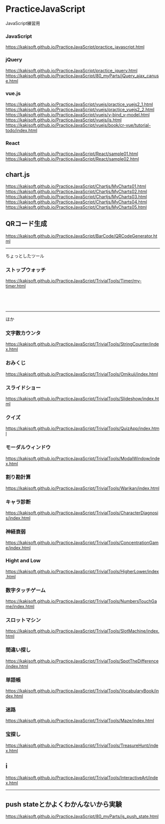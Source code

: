 # PracticeJavaScript
JavaScript練習用  

### JavaScript
https://kakisoft.github.io/PracticeJavaScript/practice_javascript.html


### jQuery
https://kakisoft.github.io/PracticeJavaScript/practice_jquery.html  
https://kakisoft.github.io/PracticeJavaScript/80_myParts/jQuery_ajax_canuse.html  


### vue.js
https://kakisoft.github.io/PracticeJavaScript/vuejs/practice_vuejs2_1.html    
https://kakisoft.github.io/PracticeJavaScript/vuejs/practice_vuejs2_2.html    
https://kakisoft.github.io/PracticeJavaScript/vuejs/v-bind_v-model.html    
https://kakisoft.github.io/PracticeJavaScript/vuejs/is.html    
https://kakisoft.github.io/PracticeJavaScript/vuejs/book/cr-vue/tutorial-todo/index.html  

### React
https://kakisoft.github.io/PracticeJavaScript/React/sample01.html  
https://kakisoft.github.io/PracticeJavaScript/React/sample02.html  

## chart.js
https://kakisoft.github.io/PracticeJavaScript/Chartjs/MyCharts01.html    
https://kakisoft.github.io/PracticeJavaScript/Chartjs/MyCharts02.html    
https://kakisoft.github.io/PracticeJavaScript/Chartjs/MyCharts03.html    
https://kakisoft.github.io/PracticeJavaScript/Chartjs/MyCharts04.html    
https://kakisoft.github.io/PracticeJavaScript/Chartjs/MyCharts05.html    

## QRコード生成
https://kakisoft.github.io/PracticeJavaScript/BarCode/QRCodeGenerator.html    

__________________________________________________________________
ちょっとしたツール
### ストップウォッチ
https://kakisoft.github.io/PracticeJavaScript/TrivialTools/Timer/my-timer.html    
　      
　      
　      
__________________________________________________________________
ほか
### 文字数カウンタ
https://kakisoft.github.io/PracticeJavaScript/TrivialTools/StringCounter/index.html    

### おみくじ 
https://kakisoft.github.io/PracticeJavaScript/TrivialTools/Omikuji/index.html    

### スライドショー
https://kakisoft.github.io/PracticeJavaScript/TrivialTools/Slideshow/index.html    

### クイズ
https://kakisoft.github.io/PracticeJavaScript/TrivialTools/QuizApp/index.html    

### モーダルウィンドウ
https://kakisoft.github.io/PracticeJavaScript/TrivialTools/ModalWindow/index.html    

### 割り勘計算
https://kakisoft.github.io/PracticeJavaScript/TrivialTools/Warikan/index.html    

### キャラ診断
https://kakisoft.github.io/PracticeJavaScript/TrivialTools/CharacterDiagnosis/index.html    

### 神経衰弱
https://kakisoft.github.io/PracticeJavaScript/TrivialTools/ConcentrationGame/index.html    

### Hight and Low
https://kakisoft.github.io/PracticeJavaScript/TrivialTools/HigherLower/index.html    

### 数字タッチゲーム
https://kakisoft.github.io/PracticeJavaScript/TrivialTools/NumbersTouchGame/index.html    

### スロットマシン
https://kakisoft.github.io/PracticeJavaScript/TrivialTools/SlotMachine/index.html    

### 間違い探し
https://kakisoft.github.io/PracticeJavaScript/TrivialTools/SpotTheDifference/index.html    

### 単語帳
https://kakisoft.github.io/PracticeJavaScript/TrivialTools/VocabularyBook/index.html    

### 迷路
https://kakisoft.github.io/PracticeJavaScript/TrivialTools/Maze/index.html    

### 宝探し
https://kakisoft.github.io/PracticeJavaScript/TrivialTools/TreasureHunt/index.html    

## i
https://kakisoft.github.io/PracticeJavaScript/TrivialTools/InteractiveArt/index.html    


__________________________________________________________________
## push stateとかよくわかんないから実験
https://kakisoft.github.io/PracticeJavaScript/80_myParts/js_push_state.html    

